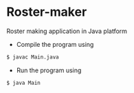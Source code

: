 # Roster-maker
Roster making application in Java platform

* Compile the program using

```markdown
$ javac Main.java
```

* Run the program using

```markdown
$ java Main
```
